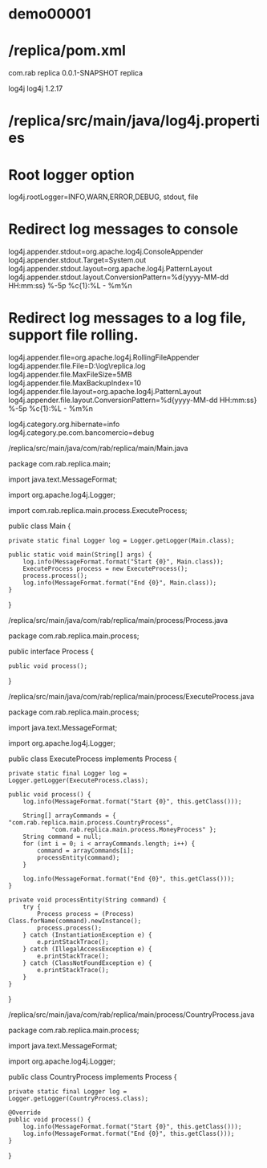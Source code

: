 # demo00001

# /replica/pom.xml

<groupId>com.rab</groupId>
<artifactId>replica</artifactId>
<version>0.0.1-SNAPSHOT</version>
<name>replica</name>

<dependency>
	<groupId>log4j</groupId>
	<artifactId>log4j</artifactId>
	<version>1.2.17</version>
</dependency>

# /replica/src/main/java/log4j.properties

# Root logger option
log4j.rootLogger=INFO,WARN,ERROR,DEBUG, stdout, file

# Redirect log messages to console
log4j.appender.stdout=org.apache.log4j.ConsoleAppender
log4j.appender.stdout.Target=System.out
log4j.appender.stdout.layout=org.apache.log4j.PatternLayout
log4j.appender.stdout.layout.ConversionPattern=%d{yyyy-MM-dd HH:mm:ss} %-5p %c{1}:%L - %m%n

# Redirect log messages to a log file, support file rolling.
log4j.appender.file=org.apache.log4j.RollingFileAppender
log4j.appender.file.File=D:\\log\\replica.log
log4j.appender.file.MaxFileSize=5MB
log4j.appender.file.MaxBackupIndex=10
log4j.appender.file.layout=org.apache.log4j.PatternLayout
log4j.appender.file.layout.ConversionPattern=%d{yyyy-MM-dd HH:mm:ss} %-5p %c{1}:%L - %m%n

log4j.category.org.hibernate=info
log4j.category.pe.com.bancomercio=debug

/replica/src/main/java/com/rab/replica/main/Main.java

package com.rab.replica.main;

import java.text.MessageFormat;

import org.apache.log4j.Logger;

import com.rab.replica.main.process.ExecuteProcess;

public class Main {

	private static final Logger log = Logger.getLogger(Main.class);

	public static void main(String[] args) {
		log.info(MessageFormat.format("Start {0}", Main.class));
		ExecuteProcess process = new ExecuteProcess();
		process.process();
		log.info(MessageFormat.format("End {0}", Main.class));
	}

}

/replica/src/main/java/com/rab/replica/main/process/Process.java

package com.rab.replica.main.process;

public interface Process {

	public void process();
	
}

/replica/src/main/java/com/rab/replica/main/process/ExecuteProcess.java

package com.rab.replica.main.process;

import java.text.MessageFormat;

import org.apache.log4j.Logger;

public class ExecuteProcess implements Process {

	private static final Logger log = Logger.getLogger(ExecuteProcess.class);

	public void process() {
		log.info(MessageFormat.format("Start {0}", this.getClass()));

		String[] arrayCommands = { "com.rab.replica.main.process.CountryProcess",
				"com.rab.replica.main.process.MoneyProcess" };
		String command = null;
		for (int i = 0; i < arrayCommands.length; i++) {
			command = arrayCommands[i];
			processEntity(command);
		}

		log.info(MessageFormat.format("End {0}", this.getClass()));
	}

	private void processEntity(String command) {
		try {
			Process process = (Process) Class.forName(command).newInstance();
			process.process();
		} catch (InstantiationException e) {
			e.printStackTrace();
		} catch (IllegalAccessException e) {
			e.printStackTrace();
		} catch (ClassNotFoundException e) {
			e.printStackTrace();
		}
	}

}

/replica/src/main/java/com/rab/replica/main/process/CountryProcess.java

package com.rab.replica.main.process;

import java.text.MessageFormat;

import org.apache.log4j.Logger;

public class CountryProcess implements Process {

	private static final Logger log = Logger.getLogger(CountryProcess.class);

	@Override
	public void process() {
		log.info(MessageFormat.format("Start {0}", this.getClass()));
		log.info(MessageFormat.format("End {0}", this.getClass()));
	}

}
